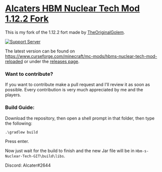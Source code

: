 # <u>**Alcaters HBM Nuclear Tech Mod 1.12.2 Fork**</u>

This is my fork of the 1.12.2 fort made by [TheOriginalGolem](https://github.com/TheOriginalGolem/Hbm-s-Nuclear-Tech-GIT). 

[![Support Server](https://img.shields.io/discord/320301110759784449.svg?color=7289da&label=HBM&logo=discord&style=flat-square)](https://discord.gg/ZFJDFBN)

The latest version can be found on https://www.curseforge.com/minecraft/mc-mods/hbms-nuclear-tech-mod-reloaded or under the [releases page](https://github.com/TheOriginalGolem/Hbm-s-Nuclear-Tech-GIT/releases).

### **Want to contribute?**

If you want to contribute make a pull request and I'll review it as soon as possible.
Every contribution is very much appreciated by me and the players.

### **Build Guide:**

Download the repository, then open a shell prompt in that folder, then type the following:

`.\gradlew build`

Press enter.

Now just wait for the build to finish and the new Jar file will be in `Hbm-s-Nuclear-Tech-GIT\build\libs`.


Discord: Alcater#2644
